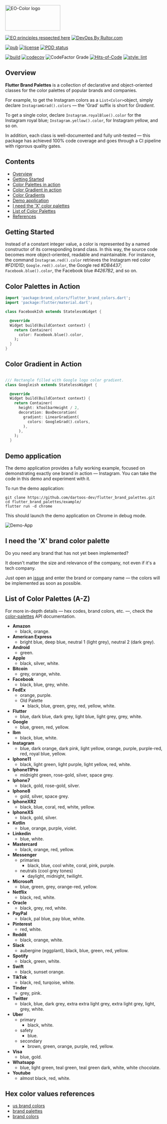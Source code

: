 <img
src="https://user-images.githubusercontent.com/24878574/119202536-61caa380-ba67-11eb-8f29-1bfa92f28143.png"
alt="EO-Color logo" width="176" height="82"/>

[![EO principles respected
here](https://www.elegantobjects.org/badge.svg)](https://www.elegantobjects.org)
[![DevOps By
Rultor.com](https://www.rultor.com/b/dartoos-dev/flutter_brand_palettes)](https://www.rultor.com/p/dartoos-dev/flutter_brand_palettes)

[![pub](https://img.shields.io/pub/v/flutter_brand_palettes)](https://pub.dev/packages/flutter_brand_palettes)
[![license](https://img.shields.io/badge/license-mit-green.svg)](https://github.com/dartoos-dev/flutter_brand_palettes/blob/master/LICENSE)
[![PDD status](https://www.0pdd.com/svg?name=dartoos-dev/flutter_brand_palettes)](https://www.0pdd.com/p?name=dartoos-dev/flutter_brand_palettes)

[![build](https://github.com/dartoos-dev/flutter_brand_palettes/actions/workflows/build.yml/badge.svg)](https://github.com/dartoos-dev/flutter_brand_palettes/actions/)
[![codecov](https://codecov.io/gh/dartoos-dev/flutter_brand_palettes/branch/master/graph/badge.svg?token=Hvpu48mfx1)](https://codecov.io/gh/dartoos-dev/flutter_brand_palettes)
![CodeFactor Grade](https://img.shields.io/codefactor/grade/github/rafamizes/flutter_brand_palettes)
[![Hits-of-Code](https://hitsofcode.com/github/dartoos-dev/flutter_brand_palettes?branch=master)](https://hitsofcode.com/github/dartoos-dev/flutter_brand_palettes/view?branch=master)
[![style: lint](https://img.shields.io/badge/style-lint-4BC0F5.svg)](https://pub.dev/packages/lint)

## Overview

**Flutter Brand Palettes** is a collection of declarative and object-oriented
classes for the color palettes of popular brands and companies.

For example, to get the Instagram colors as a `List<Color>`object,
simply declare `InstagramGrad().colors` — the 'Grad' suffix is short for
_Gradient_.

To get a single color, declare `Instagram.royalBlue().color` for the
Instagram royal blue; `Instagram.yellow().color`, for Instagram yellow,
and so on.

In addition, each class is well-documented and fully unit-tested — this package
has achieved 100% code coverage and goes through a CI pipeline with rigorous
quality gates.

## Contents

- [Overview](#overview)
- [Getting Started](#getting-started)
- [Color Palettes in action](#color-palettes-in-action)
- [Color Gradient in action](#color-gradient-in-action)
- [Color Gradients](#color-palettes-in-action)
- [Demo application](#demo-application)
- [I need the 'X' color palettes](#i-need-the-x-brand-color-palette)
- [List of Color Palettes](#list-of-color-palettes-a-z)
- [References](#hex-color-values-references)

## Getting Started

Instead of a constant integer value, a color is represented by a named
constructor of its corresponding brand class. In this way, the source code
becomes more object-oriented, readable and maintainable. For instance, the
command `Instagram.red().color` retrieves the Instagram red color _#FD1D1D_;
`Google.red().color`, the Google red _#DB4437_; `Facebook.blue().color`,
the Facebook blue _#4267B2_, and so on.

## Color Palettes in Action

```dart
import 'package:brand_colors/flutter_brand_colors.dart';
import 'package:flutter/material.dart';

class FacebookIsh extends StatelessWidget {

  @override
  Widget build(BuildContext context) {
    return Container(
      color: Facebook.blue().color,
    );
  }
}
```

## Color Gradient in Action

```dart

/// Rectangle filled with Google logo color gradient.
class Googleish extends StatelessWidget {

  @override
  Widget build(BuildContext context) {
    return Container(
      height: kToolbarHeight / 2,
      decoration: BoxDecoration(
        gradient: LinearGradient(
          colors: GoogleGrad().colors,
        ),
      ),
    );
  }

```

## Demo application

The demo application provides a fully working example, focused on demonstrating
exactly one brand in action — Instagram. You can take the code in this demo and
experiment with it.

To run the demo application:

```shell
git clone https://github.com/dartoos-dev/flutter_brand_palettes.git
cd flutter_brand_palettes/example/
flutter run -d chrome

```

This should launch the demo application on Chrome in debug mode.

![Demo-App](https://user-images.githubusercontent.com/24878574/122657224-de6ca280-d137-11eb-9eb1-fc5169872d64.png)

## I need the 'X' brand color palette

Do you need any brand that has not yet been implemented?

It doesn't matter the size and relevance of the company, not even if it's a
tech company.

Just open an [issue](https://github.com/dartoos-dev/flutter_brand_palettes/issues)
and enter the brand or company name — the colors will be implemented as soon as possible. 

## List of Color Palettes (A-Z)

For more in-depth details — hex codes, brand colors, etc. —, check the
[color-palettes](https://pub.dev/documentation/flutter_brand_palettes/latest/palettes/palettes-library.html)
API documentation.

- **Amazon**
  - black, orange.
- **American Express**
  - bright blue, deep blue, neutral 1 (light grey), neutral 2 (dark grey).
- **Android**
  - green.
- **Apple**
  - black, silver, white.
- **Bitcoin**
  - grey, orange, white.
- **Facebook**
  - black, blue, grey, white.
- **FedEx**
  - orange, purple.
  - Old Palette
    - black, blue, green, grey, red, yellow, white.
- **Flutter**
  - blue, dark blue, dark grey, light blue, light grey, grey, white.
- **Google**
  - blue, green, red, yellow.
- **Ibm**
  - black, blue, white.
- **Instagram**
  - blue, dark orange, dark pink, light yellow, orange, purple, purple-red, red,
    royal blue, yellow.
- **Iphone11**
  - black, light green, light purple, light yellow, red, white.
- **Iphone11Pro**
  - midnight green, rose-gold, silver, space grey.
- **Iphone7**
  - black, gold, rose-gold, silver.
- **Iphone8**
  - gold, silver, space grey.
- **IphoneXR2**
  - black, blue, coral, red, white, yellow.
- **IphoneXS**
  - black, gold, silver.
- **Kotlin**
  - blue, orange, purple, violet.
- **Linkedin**
  - blue, white.
- **Mastercard**
  - black, orange, red, yellow.
- **Messenger**
  - primaries
    - black, blue, cool white, coral, pink, purple.
  - neutrals (cool grey tones)
    - daylight, midnight, twilight.
- **Microsoft**
  - blue, green, grey, orange-red, yellow.
- **Netflix**
  - black, red, white.
- **Oracle**
  - black, grey, red, white.
- **PayPal**
  - black, pal blue, pay blue, white.
- **Pinterest**
  - red, white.
- **Reddit**
  - black, orange, white.
- **Slack**
  - aubergine (eggplant), black, blue, green, red, yellow.
- **Spotify**
  - black, green, white.
- **Swift**
  - black, sunset orange.
- **TikTok**
  - black, red, turqoise, white.
- **Tinder**
  - grey, pink.
- **Twitter**
  - black, blue, dark grey, extra extra light grey, extra light grey, light,
    grey, white.
- **Uber**
  - primary
    - black, white.
  - safety
    - blue.
  - secondary
    - brown, green, orange, purple, red, yellow.
- **Visa**
  - blue, gold.
- **Whatsapp**
  - blue, light green, teal green, teal green dark, white, white chocolate.
- **Youtube**
  - almost black, red, white.

## Hex color values references

- [us brand colors](https://usbrandcolors.com/)
- [brand palettes](https://brandpalettes.com/)
- [brand colors](https://brandcolors.net/)
